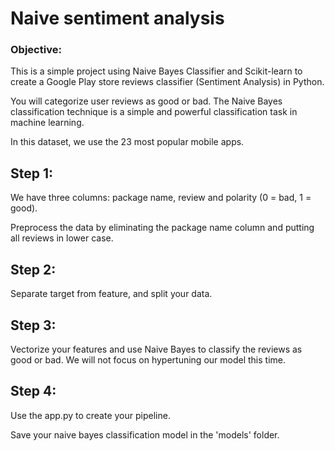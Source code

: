 # Naive sentiment analysis

### Objective:

This is a simple project using Naive Bayes Classifier and Scikit-learn to create a Google Play store reviews classifier (Sentiment Analysis) in Python. 

You will categorize user reviews as good or bad. The Naive Bayes classification technique is a simple and powerful classification task in machine learning. 

In this dataset, we use the 23 most popular mobile apps.

## Step 1:

We have three columns: package name, review and polarity (0 = bad, 1 = good).

Preprocess the data by eliminating the package name column and putting all reviews in lower case.

## Step 2:

Separate target from feature, and split your data.

## Step 3:

Vectorize your features and use Naive Bayes to classify the reviews as good or bad. 
We will not focus on hypertuning our model this time. 

## Step 4:


Use the app.py to create your pipeline.

Save your naive bayes classification model in the 'models' folder.

